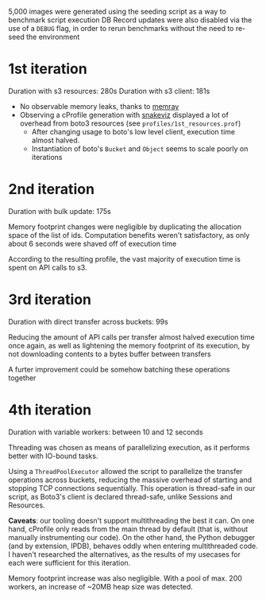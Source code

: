 5,000 images were generated using the seeding script as a way to benchmark script execution
DB Record updates were also disabled via the use of a `DEBUG` flag, in order to rerun benchmarks
without the need to re-seed the environment

# 1st iteration

Duration with s3 resources: 280s
Duration with s3 client: 181s

* No observable memory leaks, thanks to [memray](https://github.com/bloomberg/memray)
* Observing a cProfile generation with [snakeviz](https://jiffyclub.github.io/snakeviz/) displayed a lot of overhead from boto3 resources (see `profiles/1st_resources.prof`)
    * After changing usage to boto's low level client, execution time almost halved.
    * Instantiation of boto's `Bucket` and `Object` seems to scale poorly on iterations

# 2nd iteration

Duration with bulk update: 175s

Memory footprint changes were negligible by duplicating the allocation space of the list of ids.
Computation benefits weren't satisfactory, as only about 6 seconds were shaved off of execution time

According to the resulting profile, the vast majority of execution time is spent on API calls to s3.

# 3rd iteration

Duration with direct transfer across buckets: 99s

Reducing the amount of API calls per transfer almost halved execution time once again, as well as lightening the memory footprint of its execution, by not downloading contents to a bytes buffer between transfers


A furter improvement could be somehow batching these operations together

# 4th iteration

Duration with variable workers: between 10 and 12 seconds

Threading was chosen as means of parallelizing execution, as it performs better with IO-bound tasks.

Using a `ThreadPoolExecutor` allowed the script to parallelize the transfer operations across buckets, reducing the massive overhead
of starting and stopping TCP connections sequentially. This operation is thread-safe in our script, as Boto3's client is declared thread-safe, unlike Sessions and Resources.

**Caveats**: our tooling doesn't support multithreading the best it can. On one hand, cProfile only reads from the main thread by default (that is, without manually instrumenting our code). On the other hand, the Python debugger (and by extension, IPDB), behaves oddly when entering multithreaded code. I haven't researched the alternatives, as the results of my usecases for each were sufficient for this iteration.

Memory footprint increase was also negligible. With a pool of max. 200 workers, an increase of ~20MB heap size was detected.
